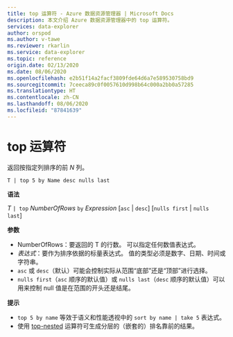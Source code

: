 ```yaml
---
title: top 运算符 - Azure 数据资源管理器 | Microsoft Docs
description: 本文介绍 Azure 数据资源管理器中的 top 运算符。
services: data-explorer
author: orspod
ms.author: v-tawe
ms.reviewer: rkarlin
ms.service: data-explorer
ms.topic: reference
origin.date: 02/13/2020
ms.date: 08/06/2020
ms.openlocfilehash: e2b51f14a2facf3809fde64d6a7e589530758bd9
ms.sourcegitcommit: 7ceeca89c0f0057610d998b64c000a2bb0a57285
ms.translationtype: HT
ms.contentlocale: zh-CN
ms.lasthandoff: 08/06/2020
ms.locfileid: "87841639"
---
```

# <a name="top-operator"></a>top 运算符

返回按指定列排序的前 *N* 列。

```kusto
T | top 5 by Name desc nulls last
```

**语法**

*T* `| top` *NumberOfRows* `by` *Expression* [`asc` | `desc`] [`nulls first` | `nulls last`]

**参数**

* NumberOfRows：要返回的 T 的行数。 可以指定任何数值表达式。
* *表达式*：要作为排序依据的标量表达式。 值的类型必须是数字、日期、时间或字符串。
* `asc` 或 `desc`（默认）可能会控制实际从范围“底部”还是“顶部”进行选择。
* `nulls first`（`asc` 顺序的默认值）或 `nulls last`（`desc` 顺序的默认值）可以用来控制 null 值是在范围的开头还是结尾。


**提示**

* `top 5 by name` 等效于语义和性能透视中的 `sort by name | take 5` 表达式。
* 使用 [top-nested](topnestedoperator.md) 运算符可生成分层的（嵌套的）排名靠前的结果。